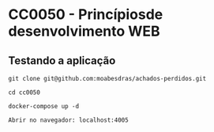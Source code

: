# CC0050 - Princípiosde desenvolvimento WEB

## Testando a aplicação
```
git clone git@github.com:moabesdras/achados-perdidos.git

cd cc0050

docker-compose up -d

Abrir no navegador: localhost:4005

```
